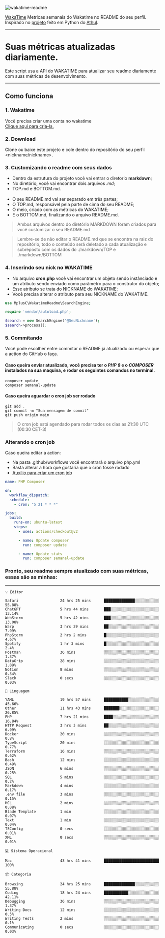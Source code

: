 ![wakatime-readme](https://socialify.git.ci/bymatheus/wakatime-readme/image?description=1&descriptionEditable=M%C3%A9tricas%20semanais%20do%20Wakatime%20no%20seu%20README%20de%20perfil.&font=KoHo&forks=1&language=1&owner=1&pattern=Signal&stargazers=1&theme=Dark)

[WakaTime](https://wakatime.com) Metricas semanais do Wakatime no README do seu perfil. <br>
Inspirado no [projeto](https://github.com/athul/waka-readme) feito em Python do [Athul](https://github.com/athul).
___

# Suas métricas atualizadas diariamente.
Este script usa a API do WAKATIME para atualizar seu readme diariamente com suas métricas de desenvolvimento.

___

## Como funciona

### 1. Wakatime
Você precisa criar uma conta no wakatime <br>
[Clique aqui para cria-la.](https://wakatime.com) 

### 2. Download
Clone ou baixe este projeto e cole dentro do repositório do seu perfil <nickname/nickname>.

### 3. Customizando o readme com seus dados
- Dentro da estrutura do projeto você vai entrar o diretorio **markdown**;  
- No diretório, você vai encontrar dois arquivos *.md*;
- TOP.md e BOTTOM.md.
<br><br>
- O seu README.md vai ser separado em três partes; 
- O TOP.md, responsável pela parte de cima do seu README;
- O meio, criado com as métricas do WAKATIME;
- E o BOTTOM.md, finalizando o arquivo README.md.<br>

> Ambos arquivos dentro do diretório MARKDOWN foram criados para você customizar o seu README.md

> Lembre-se de não editar o README.md que se encontra na raiz do repositório, todo o conteúdo será deletado a cada atualização e sobreposto com os dados do ./markdown/TOP e ./markdown/BOTTOM

### 4. Inserindo seu nick no WAKATIME
- No arquivo **cron.php** você vai encontrar um objeto sendo instânciado e um atributo sendo enviado como parâmetro para o construtor do objeto;
- Esse atributo se trata do NICKNAME do WAKATIME;
- Você precisa alterar o atributo para seu NICKNAME do WAKATIME.

```php
use MplusC\WakatimeReadme\SearchEngine;

require 'vendor/autoload.php';

$search = new SearchEngine('@SeuNickname');
$search->process();
```

### 5. Commitando
Você pode escolher entre commitar o README já atualizado ou esperar que a action do GitHub o faça. <br>

#### Caso queira enviar atualizado, você precisa ter o *PHP 8* e o *COMPOSER* instalados na sua maquina, e rodar os seguintes comandos no terminal.
```composer
composer update
composer semanal-update 
```

#### Caso queira aguardar o cron job ser rodado 
```git 
git add .
git commit -m "Sua mensagem de commit"
git push origin main
```

>O cron job está agendado para rodar todos os dias as 21:30 UTC (00:30 CET-3) 

### Alterando o cron job
Caso queira editar a action:

- Na pasta .github/workflows você encontrará o arquivo php.yml
- Basta alterar a hora que gostaria que o cron fosse rodado
- [Auxilio para criar um cron job](https://crontab.guru)

```yml
name: PHP Composer

on:
  workflow_dispatch:
  schedule:
    - cron: "5 21 * * *"

jobs:
  build:
    runs-on: ubuntu-latest
    steps:
      - uses: actions/checkout@v2

      - name: Update composer
        run: composer update

      - name: Update stats
        run: composer semanal-update
```

### Pronto, seu readme sempre atualizado com suas métricas, essas são as minhas:

___
```text
💡 Editor

Safari                   24 hrs 25 mins      ██████████████░░░░░░░░░░░     55.88%
ChatGPT                  5 hrs 44 mins       ███░░░░░░░░░░░░░░░░░░░░░░     13.14%
WebStorm                 5 hrs 42 mins       ███░░░░░░░░░░░░░░░░░░░░░░     13.08%
Warp                     3 hrs 29 mins       ██░░░░░░░░░░░░░░░░░░░░░░░      7.99%
PhpStorm                 2 hrs 2 mins        █░░░░░░░░░░░░░░░░░░░░░░░░      4.67%
Spotify                  1 hr 3 mins         █░░░░░░░░░░░░░░░░░░░░░░░░       2.4%
Postman                  36 mins             ░░░░░░░░░░░░░░░░░░░░░░░░░      1.37%
DataGrip                 28 mins             ░░░░░░░░░░░░░░░░░░░░░░░░░      1.09%
Notion                   8 mins              ░░░░░░░░░░░░░░░░░░░░░░░░░      0.34%
Slack                    0 secs              ░░░░░░░░░░░░░░░░░░░░░░░░░      0.03%
```
```text
💬 Linguagem

YAML                     19 hrs 57 mins      ███████████░░░░░░░░░░░░░░     45.66%
Other                    11 hrs 43 mins      ███████░░░░░░░░░░░░░░░░░░     26.85%
PHP                      7 hrs 21 mins       ████░░░░░░░░░░░░░░░░░░░░░     16.84%
HTTP Request             3 hrs 3 mins        ██░░░░░░░░░░░░░░░░░░░░░░░      6.99%
Docker                   20 mins             ░░░░░░░░░░░░░░░░░░░░░░░░░       0.8%
TypeScript               20 mins             ░░░░░░░░░░░░░░░░░░░░░░░░░      0.77%
Terraform                16 mins             ░░░░░░░░░░░░░░░░░░░░░░░░░      0.62%
Bash                     12 mins             ░░░░░░░░░░░░░░░░░░░░░░░░░      0.49%
JSON                     6 mins              ░░░░░░░░░░░░░░░░░░░░░░░░░      0.25%
SQL                      5 mins              ░░░░░░░░░░░░░░░░░░░░░░░░░       0.2%
Markdown                 4 mins              ░░░░░░░░░░░░░░░░░░░░░░░░░      0.17%
.env file                3 mins              ░░░░░░░░░░░░░░░░░░░░░░░░░      0.15%
HCL                      2 mins              ░░░░░░░░░░░░░░░░░░░░░░░░░      0.08%
Blade Template           1 min               ░░░░░░░░░░░░░░░░░░░░░░░░░      0.07%
Text                     1 min               ░░░░░░░░░░░░░░░░░░░░░░░░░      0.04%
TSConfig                 0 secs              ░░░░░░░░░░░░░░░░░░░░░░░░░      0.01%
XML                      0 secs              ░░░░░░░░░░░░░░░░░░░░░░░░░      0.01%
```
```text
💻 Sistema Operacional

Mac                      43 hrs 41 mins      █████████████████████████       100%
```
```text
📦 Categoria

Browsing                 24 hrs 25 mins      ██████████████░░░░░░░░░░░     55.88%
Coding                   18 hrs 24 mins      ███████████░░░░░░░░░░░░░░     42.11%
Debugging                36 mins             ░░░░░░░░░░░░░░░░░░░░░░░░░      1.37%
Writing Docs             12 mins             ░░░░░░░░░░░░░░░░░░░░░░░░░       0.5%
Writing Tests            2 mins              ░░░░░░░░░░░░░░░░░░░░░░░░░       0.1%
Communicating            0 secs              ░░░░░░░░░░░░░░░░░░░░░░░░░      0.03%
```
